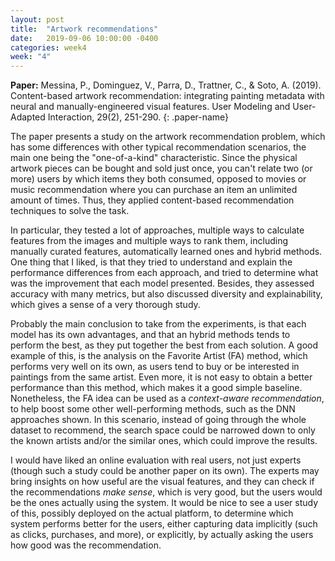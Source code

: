 ```yaml
---
layout: post
title:  "Artwork recommendations"
date:   2019-09-06 10:00:00 -0400
categories: week4
week: "4"
---
```


**Paper:** Messina, P., Dominguez, V., Parra, D., Trattner, C., & Soto, A. (2019). Content-based artwork recommendation: integrating painting metadata with neural and manually-engineered visual features. User Modeling and User-Adapted Interaction, 29(2), 251-290.
{: .paper-name}

The paper presents a study on the artwork recommendation problem, which has some differences with other typical recommendation scenarios, the main one being the "one-of-a-kind" characteristic.
Since the physical artwork pieces can be bought and sold just once, you can't relate two (or more) users by which items they both consumed, opposed to movies or music recommendation where you can purchase an item an unlimited amount of times.
Thus, they applied content-based recommendation techniques to solve the task.

In particular, they tested a lot of approaches, multiple ways to calculate features from the images and multiple ways to rank them, including manually curated features, automatically learned ones and hybrid methods.
One thing that I liked, is that they tried to understand and explain the performance differences from each approach, and tried to determine what was the improvement that each model presented.
Besides, they assessed accuracy with many metrics, but also discussed diversity and explainability, which gives a sense of a very thorough study.


Probably the main conclusion to take from the experiments, is that each model has its own advantages, and that an hybrid methods tends to perform the best, as they put together the best from each solution.
A good example of this, is the analysis on the Favorite Artist (FA) method, which performs very well on its own, as users tend to buy or be interested in paintings from the same artist.
Even more, it is not easy to obtain a better performance than this method, which makes it a good simple baseline.
Nonetheless, the FA idea can be used as a _context-aware recommendation_, to help boost some other well-performing methods, such as the DNN approaches shown.
In this scenario, instead of going through the whole dataset to recommend, the search space could be narrowed down to only the known artists and/or the similar ones, which could improve the results.


I would have liked an online evaluation with real users, not just experts (though such a study could be another paper on its own).
The experts may bring insights on how useful are the visual features, and they can check if the recommendations _make sense_, which is very good, but the users would be the ones actually using the system.
It would be nice to see a user study of this, possibly deployed on the actual platform, to determine which system performs better for the users, either capturing data implicitly (such as clicks, purchases, and more), or explicitly, by actually asking the users how good was the recommendation.
